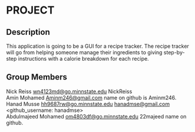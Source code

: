 # PROJECT

## Description

This application is going to be a GUI for a recipe tracker. The recipe tracker will go from helping someone manage
their ingredients to giving step-by-step instructions with a calorie breakdown for each recipe.

## Group Members
Nick Reiss <wn4123md@go.minnstate.edu> NickReiss <br /> 
Amin Mohamed <Aminm246@gmail.com> name on github is Aminm246. <br /> 
Hanad Musse <hh9687rw@go.minnstate.edu> <hanadmse@gmail.com> <github_username: hanadmse> <br />
Abdulmajeed Mohamed <om4803df@go.minnstate.edu> 22majeed name on github.


